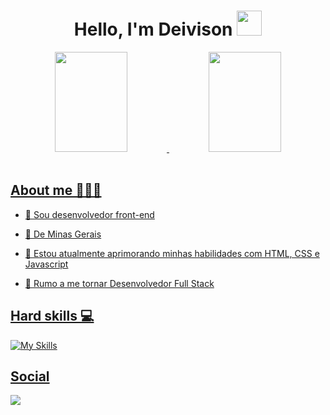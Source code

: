 <h1 align="center">Hello, I'm Deivison <img src="https://camo.githubusercontent.com/e8e7b06ecf583bc040eb60e44eb5b8e0ecc5421320a92929ce21522dbc34c891/68747470733a2f2f6d656469612e67697068792e636f6d2f6d656469612f6876524a434c467a6361737252346961377a2f67697068792e676966" width="40px"> </h1>

<div align="center">
  <a href="https://github.com/DeivisonSM">
  <img height="160em" width="48%" src="https://github-readme-stats.vercel.app/api?username=DeivisonSM&show_icons=true&theme=github_dark&include_all_commits=true&count_private=true"/>
  <img height="160em" width="48%" src="https://github-readme-stats.vercel.app/api/top-langs/?username=DeivisonSM&layout=compact&langs_count=7&theme=github_dark"/>
</div> <br>

## About me 👩🏻‍💼

* 🙂 Sou desenvolvedor front-end

* 📌 De Minas Gerais

* 🌱 Estou atualmente aprimorando minhas habilidades com HTML, CSS e Javascript

* 🚀 Rumo a me tornar Desenvolvedor Full Stack <br>

## Hard skills 💻 ##

![My Skills](https://skillicons.dev/icons?i=html,css,js,git,github) <br>

## Social ##

<p><a href="https://www.linkedin.com/in/deivisonsm/">
    <img src="https://img.shields.io/badge/LinkedIn-1C1C1C?style=for-the-badge&logo=linkedin&logoColor=00FFFF"
</p>


